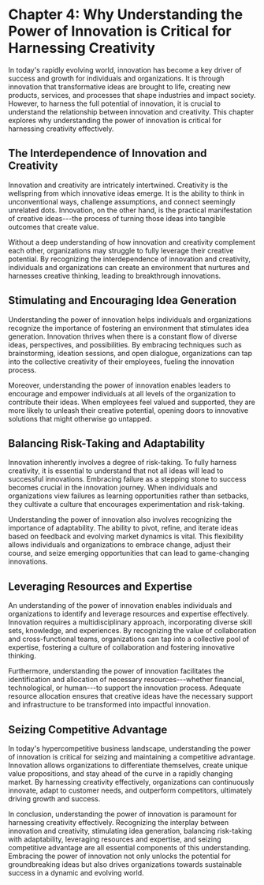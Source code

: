 Chapter 4: Why Understanding the Power of Innovation is Critical for Harnessing Creativity
==========================================================================================

In today's rapidly evolving world, innovation has become a key driver of success and growth for individuals and organizations. It is through innovation that transformative ideas are brought to life, creating new products, services, and processes that shape industries and impact society. However, to harness the full potential of innovation, it is crucial to understand the relationship between innovation and creativity. This chapter explores why understanding the power of innovation is critical for harnessing creativity effectively.

The Interdependence of Innovation and Creativity
------------------------------------------------

Innovation and creativity are intricately intertwined. Creativity is the wellspring from which innovative ideas emerge. It is the ability to think in unconventional ways, challenge assumptions, and connect seemingly unrelated dots. Innovation, on the other hand, is the practical manifestation of creative ideas---the process of turning those ideas into tangible outcomes that create value.

Without a deep understanding of how innovation and creativity complement each other, organizations may struggle to fully leverage their creative potential. By recognizing the interdependence of innovation and creativity, individuals and organizations can create an environment that nurtures and harnesses creative thinking, leading to breakthrough innovations.

Stimulating and Encouraging Idea Generation
-------------------------------------------

Understanding the power of innovation helps individuals and organizations recognize the importance of fostering an environment that stimulates idea generation. Innovation thrives when there is a constant flow of diverse ideas, perspectives, and possibilities. By embracing techniques such as brainstorming, ideation sessions, and open dialogue, organizations can tap into the collective creativity of their employees, fueling the innovation process.

Moreover, understanding the power of innovation enables leaders to encourage and empower individuals at all levels of the organization to contribute their ideas. When employees feel valued and supported, they are more likely to unleash their creative potential, opening doors to innovative solutions that might otherwise go untapped.

Balancing Risk-Taking and Adaptability
--------------------------------------

Innovation inherently involves a degree of risk-taking. To fully harness creativity, it is essential to understand that not all ideas will lead to successful innovations. Embracing failure as a stepping stone to success becomes crucial in the innovation journey. When individuals and organizations view failures as learning opportunities rather than setbacks, they cultivate a culture that encourages experimentation and risk-taking.

Understanding the power of innovation also involves recognizing the importance of adaptability. The ability to pivot, refine, and iterate ideas based on feedback and evolving market dynamics is vital. This flexibility allows individuals and organizations to embrace change, adjust their course, and seize emerging opportunities that can lead to game-changing innovations.

Leveraging Resources and Expertise
----------------------------------

An understanding of the power of innovation enables individuals and organizations to identify and leverage resources and expertise effectively. Innovation requires a multidisciplinary approach, incorporating diverse skill sets, knowledge, and experiences. By recognizing the value of collaboration and cross-functional teams, organizations can tap into a collective pool of expertise, fostering a culture of collaboration and fostering innovative thinking.

Furthermore, understanding the power of innovation facilitates the identification and allocation of necessary resources---whether financial, technological, or human---to support the innovation process. Adequate resource allocation ensures that creative ideas have the necessary support and infrastructure to be transformed into impactful innovation.

Seizing Competitive Advantage
-----------------------------

In today's hypercompetitive business landscape, understanding the power of innovation is critical for seizing and maintaining a competitive advantage. Innovation allows organizations to differentiate themselves, create unique value propositions, and stay ahead of the curve in a rapidly changing market. By harnessing creativity effectively, organizations can continuously innovate, adapt to customer needs, and outperform competitors, ultimately driving growth and success.

In conclusion, understanding the power of innovation is paramount for harnessing creativity effectively. Recognizing the interplay between innovation and creativity, stimulating idea generation, balancing risk-taking with adaptability, leveraging resources and expertise, and seizing competitive advantage are all essential components of this understanding. Embracing the power of innovation not only unlocks the potential for groundbreaking ideas but also drives organizations towards sustainable success in a dynamic and evolving world.
